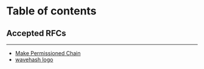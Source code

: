 # Table of contents

## Accepted RFCs

***

* [Make Permissioned Chain](README.md)
* [wavehash logo](wavehash-logo.md)
